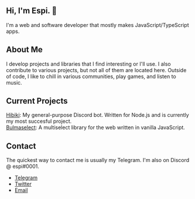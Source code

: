 ## Hi, I'm Espi. 👋
I'm a web and software developer that mostly makes JavaScript/TypeScript apps.

## About Me
I develop projects and libraries that I find interesting or I'll use. I also contribute to various projects, but not all of them are located here. Outside of code, I like to chill in various communities, play games, and listen to music.

## Current Projects
[Hibiki][Hibiki]: My general-purpose Discord bot. Written for Node.js and is currently my most succesful project.
<br>
[Bulmaselect][Bulmaselect]: A multiselect library for the web written in vanilla JavaScript.

## Contact
The quickest way to contact me is usually my Telegram. I'm also on Discord @ espi#0001.
- [Telegram][Telegram]
- [Twitter][Twitter]
- [Email][Email]

[Hibiki]: https://github.com/smolespi/Hibiki "Hibiki"
[Bulmaselect]: https://github.com/resolvedxd/bulmaselect "Bulmaselect"
[Telegram]: https://t.me/smolespi "Telegram: @smolespi"
[Twitter]: https://twitter.com/smolespi "Twitter: @smolespi"
[Website]: https://lesbian.codes "Website: lesbian.codes"
[Email]: mailto:espi@lesbian.codes "Email: espi@lesbian.codes"
